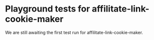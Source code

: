 # Playground tests for affilitate-link-cookie-maker
We are still awaiting the first test run for affilitate-link-cookie-maker.
